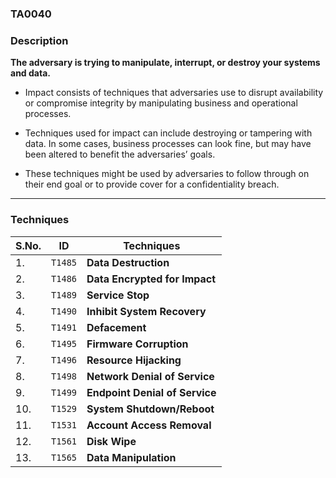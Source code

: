 ### TA0040

### Description 

**The adversary is trying to manipulate, interrupt, or destroy your systems and data.**

- Impact consists of techniques that adversaries use to disrupt availability or compromise integrity by manipulating business and operational processes.

- Techniques used for impact can include destroying or tampering with data. In some cases, business processes can look fine, but may have been altered to benefit the adversaries’ goals.

- These techniques might be used by adversaries to follow through on their end goal or to provide cover for a confidentiality breach.

---

### Techniques 

| S.No. | ID | Techniques |
| --- | --- | --- |
| 1. | `T1485` | **Data Destruction** |
| 2. | `T1486` | **Data Encrypted for Impact** |
| 3. | `T1489` | **Service Stop** |
| 4. | `T1490` | **Inhibit System Recovery** |
| 5. | `T1491` | **Defacement** |
| 6. | `T1495` | **Firmware Corruption** |
| 7. | `T1496` | **Resource Hijacking** |
| 8. | `T1498` | **Network Denial of Service** |
| 9. | `T1499` | **Endpoint Denial of Service** |
| 10. | `T1529` | **System Shutdown/Reboot** |
| 11. | `T1531` | **Account Access Removal** |
| 12. | `T1561` | **Disk Wipe** |
| 13. | `T1565` | **Data Manipulation** |

